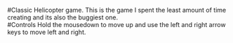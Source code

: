 #Classic Helicopter game. 
This is the game I spent the least amount of time creating and its also the buggiest one.
<br>
#Controls
Hold the mousedown to move up and use the left and right arrow keys to move left and right.
